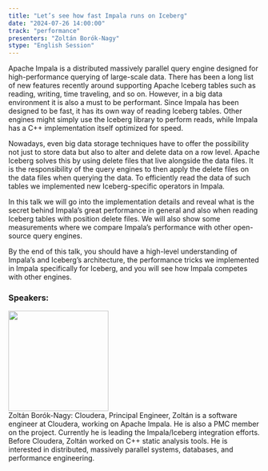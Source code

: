 ```yaml
---
title: "Let’s see how fast Impala runs on Iceberg"
date: "2024-07-26 14:00:00" 
track: "performance"
presenters: "Zoltán Borók-Nagy"
stype: "English Session"
---
```

Apache Impala is a distributed massively parallel query engine designed for high-performance querying of large-scale data. There has been a long list of new features recently around supporting Apache Iceberg tables such as reading, writing, time traveling, and so on. However, in a big data environment it is also a must to be performant. Since Impala has been designed to be fast, it has its own way of reading Iceberg tables. Other engines might simply use the Iceberg library to perform reads, while Impala has a C++ implementation itself optimized for speed.

Nowadays, even big data storage techniques have to offer the possibility not just to store data but also to alter and delete data on a row level. Apache Iceberg solves this by using delete files that live alongside the data files. It is the responsibility of the query engines to then apply the delete files on the data files when querying the data. To efficiently read the data of such tables we implemented new Iceberg-specific operators in Impala.

In this talk we will go into the implementation details and reveal what is the secret behind Impala’s great performance in general and also when reading Iceberg tables with position delete files. We will also show some measurements where we compare Impala’s performance with other open-source query engines.

By the end of this talk, you should have a high-level understanding of Impala’s and Iceberg’s architecture, the performance tricks we implemented in Impala specifically for Iceberg, and you will see how Impala competes with other engines.
 ### Speakers: 
 <img src="https://sessionize.com/image/982d-400o400o1-KiS1dLEbbFFudUWjA5dcLW.jpg" width="200" /><br>Zoltán Borók-Nagy: Cloudera, Principal Engineer, Zoltán is a software engineer at Cloudera, working on Apache Impala. He is also a PMC member on the project. Currently he is leading the Impala/Iceberg integration efforts. Before Cloudera, Zoltán worked on C++ static analysis tools. He is interested in distributed, massively parallel systems, databases, and performance engineering.
 <br><br>